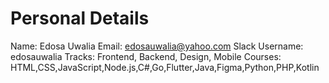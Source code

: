 # Personal Details
Name: Edosa Uwalia
Email: edosauwalia@yahoo.com
Slack Username: edosauwalia
Tracks: Frontend, Backend, Design, Mobile
Courses: HTML,CSS,JavaScript,Node.js,C#,Go,Flutter,Java,Figma,Python,PHP,Kotlin

